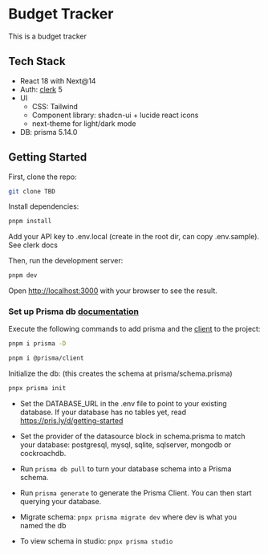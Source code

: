 # Budget Tracker

This is a budget tracker 

## Tech Stack
- React 18 with Next@14
- Auth: [clerk](https://clerk.com/docs/quickstarts/nextjs) 5
- UI 
  - CSS: Tailwind
  - Component library: shadcn-ui + lucide react icons
  - next-theme for light/dark mode 
- DB: prisma 5.14.0

## Getting Started

First, clone the repo:

```bash
git clone TBD
```

Install dependencies:

```bash
pnpm install
```

Add your API key to .env.local (create in the root dir, can copy .env.sample). See clerk docs

Then, run the development server:

```bash
pnpm dev
```

Open [http://localhost:3000](http://localhost:3000) with your browser to see the result.




### Set up Prisma db [documentation](https://pris.ly/d/getting-started)

Execute the following commands to add prisma and the [client](https://www.prisma.io/docs/orm/more/help-and-troubleshooting/help-articles/nextjs-prisma-client-dev-practices) to the project:

```bash
pnpm i prisma -D 

pnpm i @prisma/client
```

Initialize the db: (this creates the schema at prisma/schema.prisma)

```bash
pnpx prisma init
```

- Set the DATABASE_URL in the .env file to point to your existing database. If your database has no tables yet, read https://pris.ly/d/getting-started

- Set the provider of the datasource block in schema.prisma to match your database: postgresql, mysql, sqlite, sqlserver, mongodb or cockroachdb.

- Run `prisma db pull` to turn your database schema into a Prisma schema.

- Run `prisma generate` to generate the Prisma Client. You can then start querying your database.

- Migrate schema: `pnpx prisma migrate dev` where dev is what you named the db

- To view schema in studio:
`pnpx prisma studio`

